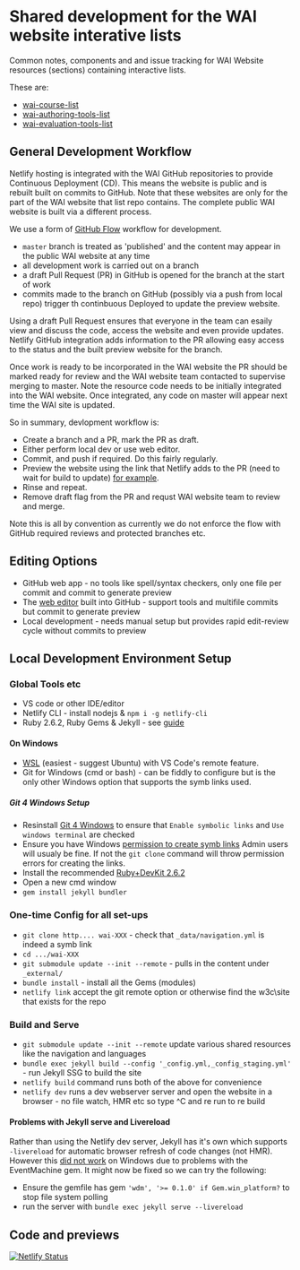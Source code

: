 # Shared development for the WAI website interative lists

Common notes, components and and issue tracking for WAI Website resources (sections) containing interactive lists.

These are:

- [wai-course-list](https://github.com/w3c/wai-course-list)
- [wai-authoring-tools-list](https://github.com/w3c/wai-authoring-tools-list)
- [wai-evaluation-tools-list](https://github.com/w3c/wai-evaluation-tools-list)

## General Development Workflow

Netlify hosting is integrated with the WAI GitHub repositories to provide Continuous Deployment (CD). This means the website is public and is rebuilt built on commits to GitHub. Note that these websites are only for the part of the WAI website that list repo contains. The complete public WAI website is built via a different process.

We use a form of [GitHub Flow](https://docs.github.com/en/get-started/quickstart/github-flow) workflow for development.

- `master` branch is treated as 'published' and the content may appear in the public WAI website at any time
- all development work is carried out on a branch
- a draft Pull Request (PR) in GitHub is opened for the branch at the start of work
- commits made to the branch on GitHub (possibly via a push from local repo) trigger th continbuous Deployed to update the preview website.

Using a draft Pull Request ensures that everyone in the team can esaily view and discuss the code, access the website and even provide updates. Netlify GitHub integration adds information to the PR allowing easy access to the status and the built preview website for the branch.

Once work is ready to be incorporated in the WAI website the PR should be marked ready for review and the WAI website team contacted to supervise merging to master. Note the resource code needs to be initially integrated into the WAI website. Once integrated, any code on master will appear next time the WAI site is updated.

So in summary, devlopment workflow is:

- Create a branch and a PR, mark the PR as draft.
- Either perform local dev or use web editor.
- Commit, and push if required. Do this fairly regularly.
- Preview the website using the link that Netlify adds to the PR (need to wait for build to update) [for example](https://github.com/w3c/wai-course-list/pull/4).
- Rinse and repeat.
- Remove draft flag from the PR and requst WAI website team to review and merge.

Note this is all by convention as currently we do not enforce the flow with GitHub required reviews and protected branches etc.

## Editing Options

- GitHub web app - no tools like spell/syntax checkers, only one file per commit and commit to generate preview
- The [web editor](https://docs.github.com/en/codespaces/the-githubdev-web-based-editor) built into GitHub - support tools and multifile commits but commit to generate preview
- Local development - needs manual setup but provides rapid edit-review cycle without commits to preview

## Local Development Environment Setup

### Global Tools etc

- VS code or other IDE/editor
- Netlify CLI - install nodejs & `npm i -g netlify-cli`
- Ruby 2.6.2, Ruby Gems & Jekyll - see [guide](https://jekyllrb.com/docs/installation/)

#### On Windows

- [WSL](https://docs.microsoft.com/en-us/windows/wsl/install) (easiest - suggest Ubuntu) with VS Code's remote feature.
- Git for Windows (cmd or bash) - can be fiddly to configure but is the only other Windows option that supports the symb links used.

##### Git 4 Windows Setup

- Resinstall [Git 4 Windows](https://gitforwindows.org/) to ensure that `Enable symbolic links` and `Use windows terminal` are checked
- Ensure you have Windows [permission to create symb links](https://github.com/git-for-windows/git/wiki/Symbolic-Links#allowing-non-administrators-to-create-symbolic-links) Admin users will usualy be fine. If not the `git clone` command will throw permission errors for creating the links.
- Install the recommended [Ruby+DevKit 2.6.2](https://jekyllrb.com/docs/installation/windows/)
- Open a new cmd window
- `gem install jekyll bundler`

### One-time Config for all set-ups

- `git clone http.... wai-XXX` - check that `_data/navigation.yml` is indeed a symb link
- `cd .../wai-XXX`
- `git submodule update --init --remote` - pulls in the content under `_external/`
- `bundle install` - install all the Gems (modules)
- `netlify link` accept the git remote option or otherwise find the w3c\site that exists for the repo

### Build and Serve

- `git submodule update --init --remote` update various shared resources like the navigation and languages
- `bundle exec jekyll build --config '_config.yml,_config_staging.yml'` - run Jekyll SSG to build the site
- `netlify build` command runs both of the above for convenience
- `netlify dev` runs a dev webserver server and open the website in a browser - no file watch, HMR etc so type ^C and re run to re build

#### Problems with Jekyll serve and Livereload

Rather than using the Netlify dev server, Jekyll has it's own which supports `-livereload` for automatic browser refresh of code changes (not HMR). However this [did not work](https://github.com/w3c/wai-coga/issues/1) on Windows due to problems with the EventMachine gem. It might now be fixed so we can try the following:

- Ensure the gemfile has gem `'wdm', '>= 0.1.0' if Gem.win_platform?` to stop file system polling
- run the server with `bundle exec jekyll serve --livereload`

## Code and previews

[![Netlify Status](https://api.netlify.com/api/v1/badges/1c4e89b4-7b13-48c9-8775-2fe585171f90/deploy-status)](https://app.netlify.com/sites/wai-interactive-lists/deploys)
